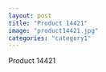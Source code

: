 ```yaml
---
layout: post
title: "Product 14421"
image: "product14421.jpg"
categories: "category1"
---
```

Product 14421
